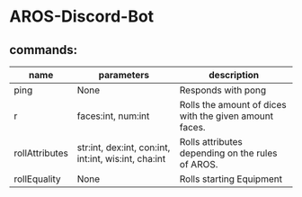 # AROS-Discord-Bot
## commands:
|name|parameters|description|
|-----|------|-----|
|ping|None|Responds with pong|
|r|faces:int, num:int|Rolls the amount of dices with the given amount faces.|
|rollAttributes|str:int, dex:int, con:int, int:int, wis:int, cha:int|Rolls attributes depending on the rules of AROS.|
|rollEquality|None|Rolls starting Equipment|
